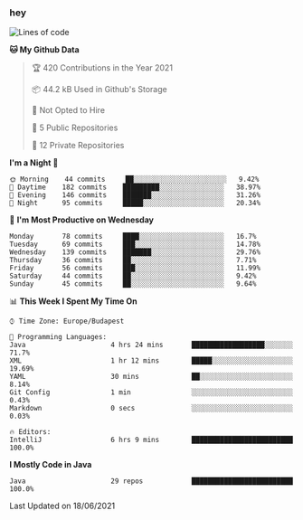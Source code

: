 ### hey

<!--START_SECTION:waka-->
![Lines of code](https://img.shields.io/badge/From%20Hello%20World%20I%27ve%20Written-46912%20lines%20of%20code-blue)

**🐱 My Github Data** 

> 🏆 420 Contributions in the Year 2021
 > 
> 📦 44.2 kB Used in Github's Storage 
 > 
> 🚫 Not Opted to Hire
 > 
> 📜 5 Public Repositories 
 > 
> 🔑 12 Private Repositories  
 > 
**I'm a Night 🦉** 

```text
🌞 Morning    44 commits     ██░░░░░░░░░░░░░░░░░░░░░░░   9.42% 
🌆 Daytime    182 commits    █████████░░░░░░░░░░░░░░░░   38.97% 
🌃 Evening    146 commits    ███████░░░░░░░░░░░░░░░░░░   31.26% 
🌙 Night      95 commits     █████░░░░░░░░░░░░░░░░░░░░   20.34%

```
📅 **I'm Most Productive on Wednesday** 

```text
Monday       78 commits     ████░░░░░░░░░░░░░░░░░░░░░   16.7% 
Tuesday      69 commits     ███░░░░░░░░░░░░░░░░░░░░░░   14.78% 
Wednesday    139 commits    ███████░░░░░░░░░░░░░░░░░░   29.76% 
Thursday     36 commits     ██░░░░░░░░░░░░░░░░░░░░░░░   7.71% 
Friday       56 commits     ███░░░░░░░░░░░░░░░░░░░░░░   11.99% 
Saturday     44 commits     ██░░░░░░░░░░░░░░░░░░░░░░░   9.42% 
Sunday       45 commits     ██░░░░░░░░░░░░░░░░░░░░░░░   9.64%

```


📊 **This Week I Spent My Time On** 

```text
⌚︎ Time Zone: Europe/Budapest

💬 Programming Languages: 
Java                     4 hrs 24 mins       ██████████████████░░░░░░░   71.7% 
XML                      1 hr 12 mins        █████░░░░░░░░░░░░░░░░░░░░   19.69% 
YAML                     30 mins             ██░░░░░░░░░░░░░░░░░░░░░░░   8.14% 
Git Config               1 min               ░░░░░░░░░░░░░░░░░░░░░░░░░   0.43% 
Markdown                 0 secs              ░░░░░░░░░░░░░░░░░░░░░░░░░   0.03%

🔥 Editors: 
IntelliJ                 6 hrs 9 mins        █████████████████████████   100.0%

```

**I Mostly Code in Java** 

```text
Java                     29 repos            █████████████████████████   100.0%

```



 Last Updated on 18/06/2021
<!--END_SECTION:waka-->
